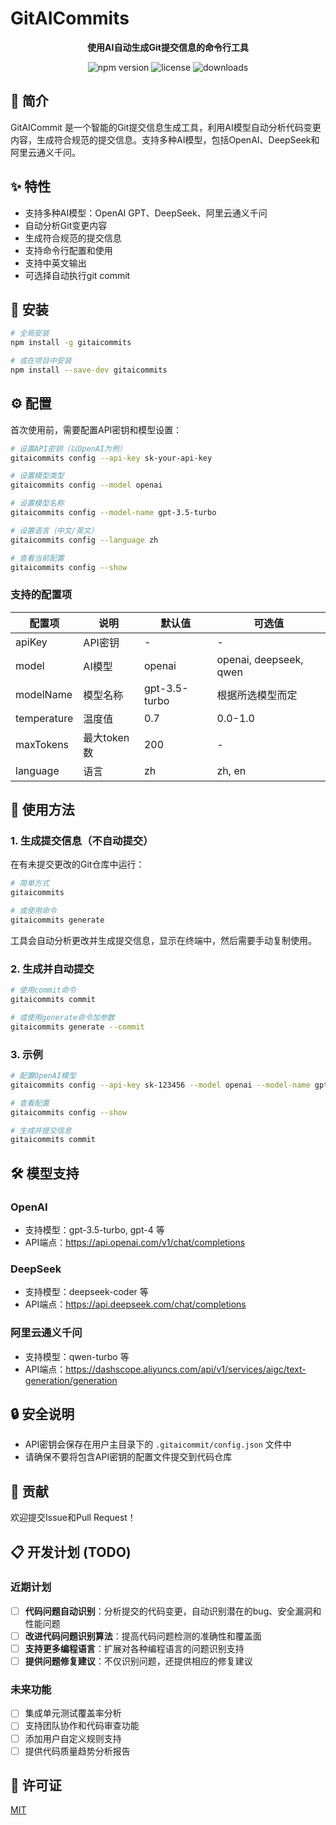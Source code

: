# GitAICommits

<p align="center">
  <strong>使用AI自动生成Git提交信息的命令行工具</strong>
</p>

<p align="center">
  <img src="https://img.shields.io/npm/v/gitaicommits" alt="npm version">
  <img src="https://img.shields.io/npm/l/gitaicommits" alt="license">
  <img src="https://img.shields.io/npm/dt/gitaicommits" alt="downloads">
</p>

## 📖 简介

GitAICommit 是一个智能的Git提交信息生成工具，利用AI模型自动分析代码变更内容，生成符合规范的提交信息。支持多种AI模型，包括OpenAI、DeepSeek和阿里云通义千问。

## ✨ 特性

- 支持多种AI模型：OpenAI GPT、DeepSeek、阿里云通义千问
- 自动分析Git变更内容
- 生成符合规范的提交信息
- 支持命令行配置和使用
- 支持中英文输出
- 可选择自动执行git commit

## 🚀 安装

```bash
# 全局安装
npm install -g gitaicommits

# 或在项目中安装
npm install --save-dev gitaicommits
```

## ⚙️ 配置

首次使用前，需要配置API密钥和模型设置：

```bash
# 设置API密钥（以OpenAI为例）
gitaicommits config --api-key sk-your-api-key

# 设置模型类型
gitaicommits config --model openai

# 设置模型名称
gitaicommits config --model-name gpt-3.5-turbo

# 设置语言（中文/英文）
gitaicommits config --language zh

# 查看当前配置
gitaicommits config --show
```

### 支持的配置项

| 配置项 | 说明 | 默认值 | 可选值 |
|--------|------|--------|--------|
| apiKey | API密钥 | - | - |
| model | AI模型 | openai | openai, deepseek, qwen |
| modelName | 模型名称 | gpt-3.5-turbo | 根据所选模型而定 |
| temperature | 温度值 | 0.7 | 0.0-1.0 |
| maxTokens | 最大token数 | 200 | - |
| language | 语言 | zh | zh, en |

## 📝 使用方法

### 1. 生成提交信息（不自动提交）

在有未提交更改的Git仓库中运行：

```bash
# 简单方式
gitaicommits

# 或使用命令
gitaicommits generate
```

工具会自动分析更改并生成提交信息，显示在终端中，然后需要手动复制使用。

### 2. 生成并自动提交

```bash
# 使用commit命令
gitaicommits commit

# 或使用generate命令加参数
gitaicommits generate --commit
```

### 3. 示例

```bash
# 配置OpenAI模型
gitaicommits config --api-key sk-123456 --model openai --model-name gpt-4

# 查看配置
gitaicommits config --show

# 生成并提交信息
gitaicommits commit
```

## 🛠️ 模型支持

### OpenAI

- 支持模型：gpt-3.5-turbo, gpt-4 等
- API端点：https://api.openai.com/v1/chat/completions

### DeepSeek

- 支持模型：deepseek-coder 等
- API端点：https://api.deepseek.com/chat/completions

### 阿里云通义千问

- 支持模型：qwen-turbo 等
- API端点：https://dashscope.aliyuncs.com/api/v1/services/aigc/text-generation/generation

## 🔒 安全说明

- API密钥会保存在用户主目录下的 `.gitaicommit/config.json` 文件中
- 请确保不要将包含API密钥的配置文件提交到代码仓库

## 🤝 贡献

欢迎提交Issue和Pull Request！

## 📋 开发计划 (TODO)

### 近期计划
- [ ] **代码问题自动识别**：分析提交的代码变更，自动识别潜在的bug、安全漏洞和性能问题
- [ ] **改进代码问题识别算法**：提高代码问题检测的准确性和覆盖面
- [ ] **支持更多编程语言**：扩展对各种编程语言的问题识别支持
- [ ] **提供问题修复建议**：不仅识别问题，还提供相应的修复建议

### 未来功能
- [ ] 集成单元测试覆盖率分析
- [ ] 支持团队协作和代码审查功能
- [ ] 添加用户自定义规则支持
- [ ] 提供代码质量趋势分析报告

## 📄 许可证

[MIT](https://opensource.org/licenses/MIT)